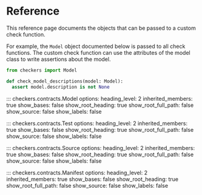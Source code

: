# Reference

This reference page documents the objects that can be passed to a custom check function.

For example, the `Model` object documented below is passed to all check functions. The custom check function can use the attributes of the model class to write assertions about the model.

```py
from checkers import Model

def check_model_descriptions(model: Model):
  assert model.description is not None
```

::: checkers.contracts.Model
    options:
      heading_level: 2
      inherited_members: true
      show_bases: false
      show_root_heading: true
      show_root_full_path: false
      show_source: false
      show_labels: false


::: checkers.contracts.Test
    options:
      heading_level: 2
      inherited_members: true
      show_bases: false
      show_root_heading: true
      show_root_full_path: false
      show_source: false
      show_labels: false


::: checkers.contracts.Source
    options:
      heading_level: 2
      inherited_members: true
      show_bases: false
      show_root_heading: true
      show_root_full_path: false
      show_source: false
      show_labels: false


::: checkers.contracts.Manifest
    options:
      heading_level: 2
      inherited_members: true
      show_bases: false
      show_root_heading: true
      show_root_full_path: false
      show_source: false
      show_labels: false
